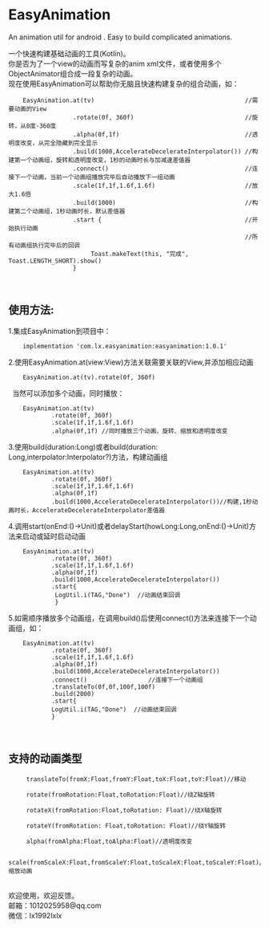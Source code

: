 # EasyAnimation
An animation util for android . Easy to build complicated animations.<br>

一个快速构建基础动画的工具(Kotlin)。<br>
你是否为了一个view的动画而写复杂的anim xml文件，或者使用多个ObjectAnimator组合成一段复杂的动画。<br>
现在使用EasyAnimation可以帮助你无脑且快速构建复杂的组合动画，如：<br>


        EasyAnimation.at(tv)                                          //需要动画的View
                      .rotate(0f, 360f)                               //旋转，从0度-360度
                      .alpha(0f,1f)                                   //透明度改变，从完全隐藏到完全显示
                      .build(1000,AccelerateDecelerateInterpolator()) //构建第一个动画组，旋转和透明度改变，1秒的动画时长与加减速差值器
                      .connect()                                      //连接下一个动画，当前一个动画组播放完毕后自动播放下一组动画
                      .scale(1f,1f,1.6f,1.6f)                         //放大1.6倍
                      .build(1000)                                    //构建第二个动画组，1秒动画时长，默认差值器
                      .start {                                        //开始执行动画
                                                                      //所有动画组执行完毕后的回调
                           Toast.makeText(this, "完成", Toast.LENGTH_SHORT).show()
                      }
                      
                      
使用方法:
-----------------

1.集成EasyAnimation到项目中：<br>
                
        implementation 'com.lx.easyanimation:easyanimation:1.0.1'
                
2.使用EasyAnimation.at(view:View)方法关联需要关联的View,并添加相应动画<br>
 
        EasyAnimation.at(tv).rotate(0f, 360f)
   
   
   当然可以添加多个动画，同时播放：<br>
   
        EasyAnimation.at(tv)
                .rotate(0f, 360f)
                .scale(1f,1f,1.6f,1.6f)
                .alpha(0f,1f) //同时播放三个动画，旋转、缩放和透明度改变
                
                
3.使用build(duration:Long)或者build(duration: Long,interpolator:Interpolator?)方法，构建动画组

        EasyAnimation.at(tv)
                .rotate(0f, 360f)
                .scale(1f,1f,1.6f,1.6f)
                .alpha(0f,1f)
                .build(1000,AccelerateDecelerateInterpolator())//构建,1秒动画时长，AccelerateDecelerateInterpolator差值器
                
4.调用start(onEnd:()->Unit)或者delayStart(howLong:Long,onEnd:()->Unit)方法来启动或延时启动动画
 
        EasyAnimation.at(tv)
                .rotate(0f, 360f)
                .scale(1f,1f,1.6f,1.6f)
                .alpha(0f,1f)
                .build(1000,AccelerateDecelerateInterpolator())
                .start{
                 LogUtil.i(TAG,"Done")  //动画结束回调
                 }

5.如需顺序播放多个动画组，在调用build()后使用connect()方法来连接下一个动画组，如：

        EasyAnimation.at(tv)
                .rotate(0f, 360f)
                .scale(1f,1f,1.6f,1.6f)
                .alpha(0f,1f)
                .build(1000,AccelerateDecelerateInterpolator())
                .connect()                 //连接下一个动画组
                .translateTo(0f,0f,100f,100f)
                .build(2000)
                .start{
                LogUtil.i(TAG,"Done")  //动画结束回调 
                }
                

支持的动画类型
-------
         translateTo(fromX:Float,fromY:Float,toX:Float,toY:Float)//移动

         rotate(fromRotation:Float,toRotation:Float)//绕Z轴旋转

         rotateX(fromRotation:Float,toRotation: Float)//绕X轴旋转
        
         rotateY(fromRotation: Float,toRotation: Float)//绕Y轴旋转

         alpha(fromAlpha:Float,toAlpha:Float)//透明度改变
        
         scale(fromScaleX:Float,fromScaleY:Float,toScaleX:Float,toScaleY:Float)//缩放动画
<br>
欢迎使用，欢迎反馈。<br>
邮箱：1012025958@qq.com<br>
微信：lx1992lxlx
